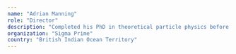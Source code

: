 ```yaml
---
name: "Adrian Manning"
role: "Director"
description: "Completed his PhD in theoretical particle physics before co-founding a startup, Sigma Prime, which focuses in blockchain technology and cybersecurity. His particular interests lie in the technology underpinning most blockchains, specifically, cryptography, finite field mathematics and cybersecurity."
organization: "Sigma Prime"
country: "British Indian Ocean Territory"
---
```

